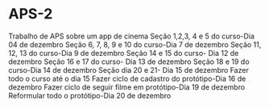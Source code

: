 # APS-2
Trabalho de APS sobre um app de cinema
Seção 1,2,3, 4 e 5 do curso-Dia 04 de dezembro
Seção 6, 7, 8, 9 e 10 do curso-Dia 7 de dezembro
Seção 11, 12, 13 do curso-Dia 9 de dezembro
Seção 14 e 15 do curso- Dia 12 de dezembro
Seção 16 e 17 do curso- Dia 13 de dezembro
Seção 18 e 19 do curso-Dia 14 de dezembro
Seção dia 20 e 21- Dia 15 de dezembro
Fazer todo o curso até o dia 15
Fazer ciclo de cadastro do protótipo-Dia 16 de dezembro
Fazer ciclo de seguir filme em protótipo-Dia 19 de dezembro
Reformular todo o protótipo-Dia 20 de dezembro
